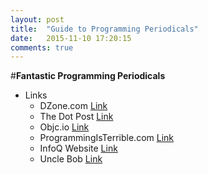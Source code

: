 ```yaml
---
layout: post
title:  "Guide to Programming Periodicals"
date:   2015-11-10 17:20:15
comments: true
---
```


#**Fantastic Programming Periodicals**
- Links
    - DZone.com [Link](https://dzone.com/portals)
    - The Dot Post [Link](http://www.thedotpost.com/frontend)
    - Objc.io [Link](http://www.objc.io.com)
    - ProgrammingIsTerrible.com [Link](http://programmingisterrible.com/)
    - InfoQ Website [Link](http://www.infoq.com/about-us)
    - Uncle Bob [Link](http://blog.8thlight.com/uncle-bob/2015/08/06/let-the-magic-die.html)